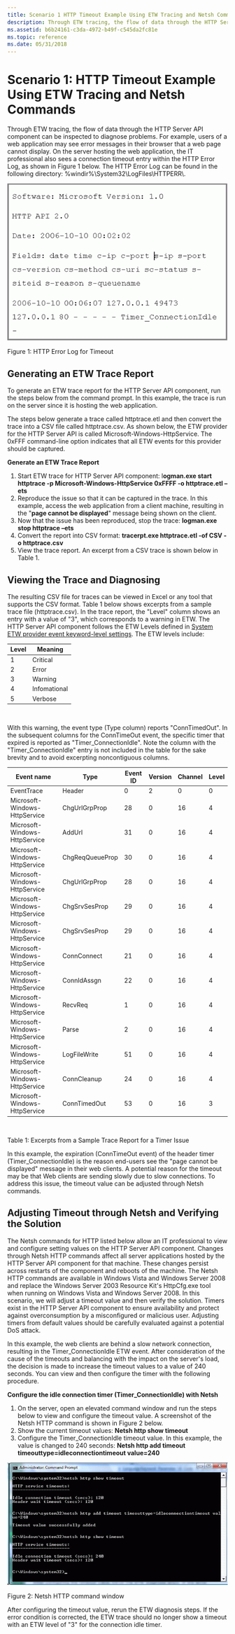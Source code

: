 ```yaml
---
title: Scenario 1 HTTP Timeout Example Using ETW Tracing and Netsh Commands
description: Through ETW tracing, the flow of data through the HTTP Server API component can be inspected to diagnose problems.
ms.assetid: b6b24161-c3da-4972-b49f-c545da2fc81e
ms.topic: reference
ms.date: 05/31/2018
---
```


# Scenario 1: HTTP Timeout Example Using ETW Tracing and Netsh Commands

Through ETW tracing, the flow of data through the HTTP Server API component can be inspected to diagnose problems. For example, users of a web application may see error messages in their browser that a web page cannot display. On the server hosting the web application, the IT professional also sees a connection timeout entry within the HTTP Error Log, as shown in Figure 1 below. The HTTP Error Log can be found in the following directory: %windir%\\System32\\LogFiles\\HTTPERR\\.

![Screenshot that shows the netsh H T T P command window displaying an H T T P error log for timeout.](images/httperrorlog.png)

Figure 1: HTTP Error Log for Timeout

## Generating an ETW Trace Report

To generate an ETW trace report for the HTTP Server API component, run the steps below from the command prompt. In this example, the trace is run on the server since it is hosting the web application.

The steps below generate a trace called httptrace.etl and then convert the trace into a CSV file called httptrace.csv. As shown below, the ETW provider for the HTTP Server API is called Microsoft-Windows-HttpService. The 0xFFF command-line option indicates that all ETW events for this provider should be captured.

**Generate an ETW Trace Report**

1.  Start ETW trace for HTTP Server API component: l**ogman.exe start httptrace -p Microsoft-Windows-HttpService 0xFFFF -o httptrace.etl –ets**
2.  Reproduce the issue so that it can be captured in the trace. In this example, access the web application from a client machine, resulting in the "**page cannot be displayed**" message being shown on the client.
3.  Now that the issue has been reproduced, stop the trace: **logman.exe stop httptrace –ets**
4.  Convert the report into CSV format: **tracerpt.exe httptrace.etl -of CSV -o httptrace.csv**
5.  View the trace report. An excerpt from a CSV trace is shown below in Table 1.

## Viewing the Trace and Diagnosing

The resulting CSV file for traces can be viewed in Excel or any tool that supports the CSV format. Table 1 below shows excerpts from a sample trace file (httptrace.csv). In the trace report, the "Level" column shows an entry with a value of "3", which corresponds to a warning in ETW. The HTTP Server API component follows the ETW Levels defined in [System ETW provider event keyword-level settings](/message-analyzer/system-etw-provider-event-keyword-level-settings). The ETW levels include:



| Level | Meaning      |
|-------|--------------|
| 1     | Critical     |
| 2     | Error        |
| 3     | Warning      |
| 4     | Infomational |
| 5     | Verbose      |



 

With this warning, the event type (Type column) reports "ConnTimedOut". In the subsequent columns for the ConnTimeOut event, the specific timer that expired is reported as "Timer\_ConnectionIdle". Note the column with the "Timer\_ConnectionIdle" entry is not included in the table for the sake brevity and to avoid excerpting noncontiguous columns.



| Event name                    | Type            | Event ID | Version | Channel | Level |
|-------------------------------|-----------------|----------|---------|---------|-------|
| EventTrace                    | Header          | 0        | 2       | 0       | 0     |
| Microsoft-Windows-HttpService | ChgUrlGrpProp   | 28       | 0       | 16      | 4     |
| Microsoft-Windows-HttpService | AddUrl          | 31       | 0       | 16      | 4     |
| Microsoft-Windows-HttpService | ChgReqQueueProp | 30       | 0       | 16      | 4     |
| Microsoft-Windows-HttpService | ChgUrlGrpProp   | 28       | 0       | 16      | 4     |
| Microsoft-Windows-HttpService | ChgSrvSesProp   | 29       | 0       | 16      | 4     |
| Microsoft-Windows-HttpService | ChgSrvSesProp   | 29       | 0       | 16      | 4     |
| Microsoft-Windows-HttpService | ConnConnect     | 21       | 0       | 16      | 4     |
| Microsoft-Windows-HttpService | ConnIdAssgn     | 22       | 0       | 16      | 4     |
| Microsoft-Windows-HttpService | RecvReq         | 1        | 0       | 16      | 4     |
| Microsoft-Windows-HttpService | Parse           | 2        | 0       | 16      | 4     |
| Microsoft-Windows-HttpService | LogFileWrite    | 51       | 0       | 16      | 4     |
| Microsoft-Windows-HttpService | ConnCleanup     | 24       | 0       | 16      | 4     |
| Microsoft-Windows-HttpService | ConnTimedOut    | 53       | 0       | 16      | 3     |



 

Table 1: Excerpts from a Sample Trace Report for a Timer Issue

In this example, the expiration (ConnTimeOut event) of the header timer (Timer\_ConnectionIdle) is the reason end-users see the "page cannot be displayed" message in their web clients. A potential reason for the timeout may be that Web clients are sending slowly due to slow connections. To address this issue, the timeout value can be adjusted through Netsh commands.

## Adjusting Timeout through Netsh and Verifying the Solution

The Netsh commands for HTTP listed below allow an IT professional to view and configure setting values on the HTTP Server API component. Changes through Netsh HTTP commands affect all server applications hosted by the HTTP Server API component for that machine. These changes persist across restarts of the component and reboots of the machine. The Netsh HTTP commands are available in Windows Vista and Windows Server 2008 and replace the Windows Server 2003 Resource Kit's HttpCfg.exe tool when running on Windows Vista and Windows Server 2008. In this scenario, we will adjust a timeout value and then verify the solution. Timers exist in the HTTP Server API component to ensure availability and protect against overconsumption by a misconfigured or malicious user. Adjusting timers from default values should be carefully evaluated against a potential DoS attack.

In this example, the web clients are behind a slow network connection, resulting in the Timer\_ConnectionIdle ETW event. After consideration of the cause of the timeouts and balancing with the impact on the server's load, the decision is made to increase the timeout values to a value of 240 seconds. You can view and then configure the timer with the following procedure.

**Configure the idle connection timer (Timer\_ConnectionIdle) with Netsh**

1.  On the server, open an elevated command window and run the steps below to view and configure the timeout value. A screenshot of the Netsh HTTP command is shown in Figure 2 below.
2.  Show the current timeout values: **Netsh http show timeout**
3.  Configure the Timer\_ConnectionIdle timeout value. In this example, the value is changed to 240 seconds: **Netsh http add timeout timeouttype=idleconnectiontimeout value=240**

![netsh http command window](images/netshhttpcommand.png)

Figure 2: Netsh HTTP command window

After configuring the timeout value, rerun the ETW diagnosis steps. If the error condition is corrected, the ETW trace should no longer show a timeout with an ETW level of "3" for the connection idle timer.

 

 




